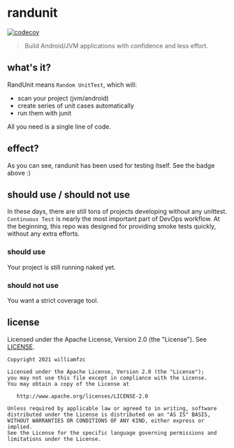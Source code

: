 # randunit

[![codecov](https://codecov.io/gh/williamfzc/randunit/branch/main/graph/badge.svg?token=FNCFFQFVP8)](https://codecov.io/gh/williamfzc/randunit)

> Build Android/JVM applications with confidence and less effort.

## what's it?

RandUnit means `Random UnitTest`, which will:

- scan your project (jvm/android) 
- create series of unit cases automatically
- run them with junit 

All you need is a single line of code.

## effect?

As you can see, randunit has been used for testing itself. See the badge above :)

## should use / should not use

In these days, there are still tons of projects developing without any unittest. `Continuous Test` is nearly the most important part of DevOps workflow. 
At the beginning, this repo was designed for providing smoke tests quickly, without any extra efforts.

### should use

Your project is still running naked yet.

### should not use

You want a strict coverage tool.

## license

Licensed under the Apache License, Version 2.0 (the "License"). See [LICENSE](LICENSE).

```text
Copyright 2021 williamfzc

Licensed under the Apache License, Version 2.0 (the "License");
you may not use this file except in compliance with the License.
You may obtain a copy of the License at

   http://www.apache.org/licenses/LICENSE-2.0

Unless required by applicable law or agreed to in writing, software
distributed under the License is distributed on an "AS IS" BASIS,
WITHOUT WARRANTIES OR CONDITIONS OF ANY KIND, either express or implied.
See the License for the specific language governing permissions and
limitations under the License.
```
